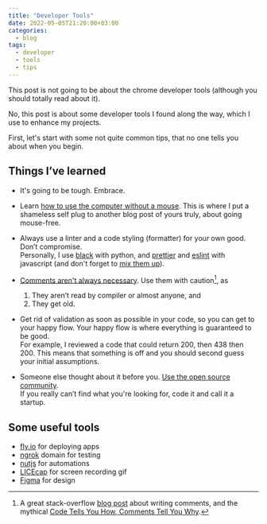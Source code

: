 ```yaml
---
title: "Developer Tools"
date: 2022-05-05T21:20:00+03:00
categories:
  - blog
tags:
  - developer
  - tools
  - tips
---
```


This post is not going to be about the chrome developer tools (although you should totally read about it).

No, this post is about some developer tools I found along the way, which I use to enhance my projects. 

First, let's start with some not quite common tips, that no one tells you about when you begin.

## Things I’ve learned

* It's going to be tough. Embrace.

* Learn [how to use the computer without a mouse][nomouse]. This is where I put a shameless self plug to another blog post of yours truly, about going mouse-free.

* Always use a linter and a code styling (formatter) for your own good. Don’t compromise.  
Personally, I use [black][black] with python, and [prettier][prettier] and [eslint][eslint] with javascript (and don't forget to [mix them up][integrating-eslint-prettier]).

* [Comments aren't always necessary][comments-lecture]. 
Use them with caution[^1], as 
  1. They aren’t read by compiler or almost anyone, and
  2. They get old.

* Get rid of validation as soon as possible in your code, so you can get to your happy flow.
Your happy flow is where everything is guaranteed to be good.  
For example, I reviewed a code that could return 200, then 438 then 200. This means that something is off and you should second guess your initial assumptions. 

* Someone else thought about it before you. [Use the open source community][github].  
If you really can’t find what you're looking for, code it and call it a startup. 

## Some useful tools

* [fly.io][flyio] for deploying apps
* [ngrok] domain for testing
* [nutjs] for automations 
* [LICEcap][licecap] for screen recording gif
* [Figma][figma] for design

[^1]: A great stack-overflow [blog post][comments-tips] about writing comments, and the mythical [Code Tells You How, Comments Tell You Why][comments-post].

[nomouse]: /blog/hashtag-nomouse/
[black]: https://github.com/psf/black
[prettier]: https://prettier.io
[eslint]: https://eslint.org
[integrating-eslint-prettier]: https://prettier.io/docs/en/integrating-with-linters.html
[comments-lecture]: https://youtu.be/ZsHMHukIlJY?t=488
[comments-post]: https://blog.codinghorror.com/code-tells-you-how-comments-tell-you-why/
[comments-tips]: https://stackoverflow.blog/2021/12/23/best-practices-for-writing-code-comments/
[github]: https://www.github.com
[flyio]: https://fly.io
[ngrok]: https://ngrok.com
[nutjs]: https://nutjs.dev
[licecap]: https://www.cockos.com/licecap/
[figma]: https://www.figma.com]